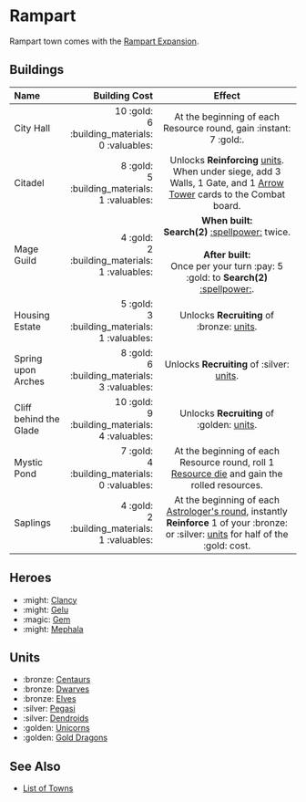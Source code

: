 # Rampart

Rampart town comes with the [Rampart Expansion](../content.md).


## Buildings

| Name | Building Cost | Effect |
| :--- | ---: | :---: |
| City Hall | 10 :gold:<br>6 :building_materials:<br>0 :valuables: | At the beginning of each Resource round, gain :instant: 7 :gold:. |
| Citadel | 8 :gold:<br>5 :building_materials:<br>1 :valuables: | Unlocks **Reinforcing** [units](#units). When under siege, add 3 Walls, 1 Gate, and 1 [Arrow Tower](../units/arrow_tower.md) cards to the Combat board. |
| Mage Guild | 4 :gold:<br>2 :building_materials:<br>1 :valuables: | **When built:**<br>**Search(2)** [:spellpower:](spells.md) twice.<br><br>**After built:**<br>Once per your turn :pay: 5 :gold: to **Search(2)** [:spellpower:](../spells.md). |
| Housing Estate | 5 :gold:<br>3 :building_materials:<br>1 :valuables: | Unlocks **Recruiting** of :bronze: [units](#units). |
| Spring upon Arches | 8 :gold:<br>6 :building_materials:<br>3 :valuables: | Unlocks **Recruiting** of :silver: [units](#units). | 
| Cliff behind the Glade | 10 :gold:<br>9 :building_materials:<br>4 :valuables: | Unlocks **Recruiting** of :golden: [units](#units). |
| Mystic Pond | 7 :gold:<br>4 :building_materials:<br>0 :valuables: | At the beginning of each Resource round, roll 1 [Resource die](../dice.md#resource-die) and gain the rolled resources. |
| Saplings | 4 :gold:<br>2 :building_materials:<br>1 :valuables: | At the beginning of each [Astrologer's round](../astrologers_proclaim.md), instantly **Reinforce** 1 of your :bronze: or :silver: [units](#units) for half of the  :gold: cost. |


## Heroes

- :might: [Clancy](../heroes/clancy.md)
- :might: [Gelu](../heroes/gelu.md)
- :magic: [Gem](../heroes/gem.md)
- :might: [Mephala](../heroes/mephala.md)


## Units

- :bronze: [Centaurs](../units/centaurs.md)
- :bronze: [Dwarves](../units/dwarves.md)
- :bronze: [Elves](../units/elves.md)
- :silver: [Pegasi](../units/pegasi.md)
- :silver: [Dendroids](../units/dendroids.md)
- :golden: [Unicorns](../units/unicorns.md)
- :golden: [Gold Dragons](../units/gold_dragons.md)


## See Also

- [List of Towns](../towns.md)